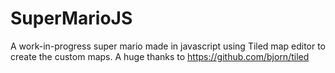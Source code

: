 # SuperMarioJS
A work-in-progress super mario made in javascript using Tiled map editor to create the custom maps.
A huge thanks to https://github.com/bjorn/tiled
